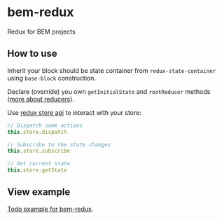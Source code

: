 # bem-redux
Redux for BEM projects

## How to use

Inherit your block should be state container from `redux-state-container` using `base-block` construction.

Declare (override) you own `getInitialState` and `rootReducer` methods ([more about reducers](http://redux.js.org/docs/basics/Reducers.html)).

Use [redux store api](http://redux.js.org/docs/basics/Store.html) to interact with your store:
```javascript
// Dispatch some actions
this.store.dispatch

// Subscribe to the state changes
this.store.subscribe

// Get current state
this.store.getState
```

## View example

[Todo example for bem-redux](https://github.com/rakchaev/bem-redux-todo-example).